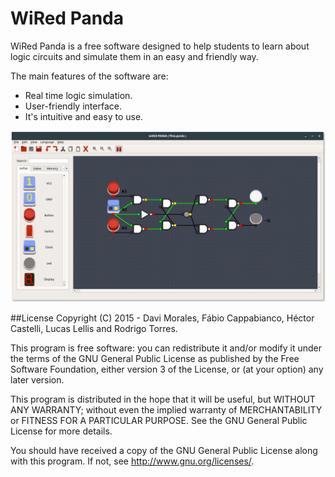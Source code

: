 # WiRed Panda

WiRed Panda is a free software designed to help students to learn about logic circuits and simulate them in an easy and friendly way.

The main features of the software are:
  - Real time logic simulation.
  - User-friendly interface.
  - It's intuitive and easy to use.

![Alt text](images/wpanda.png?raw=true "WiRed Panda Screenshot")

##License
Copyright (C) 2015 - Davi Morales, Fábio Cappabianco, Héctor Castelli, Lucas Lellis and Rodrigo Torres.

This program is free software: you can redistribute it and/or modify
it under the terms of the GNU General Public License as published by
the Free Software Foundation, either version 3 of the License, or
(at your option) any later version.

This program is distributed in the hope that it will be useful,
but WITHOUT ANY WARRANTY; without even the implied warranty of
MERCHANTABILITY or FITNESS FOR A PARTICULAR PURPOSE.  See the
GNU General Public License for more details.

You should have received a copy of the GNU General Public License
along with this program.  If not, see <http://www.gnu.org/licenses/>.
